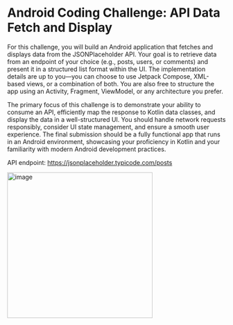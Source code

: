Android Coding Challenge: API Data Fetch and Display
===================================================

For this challenge, you will build an Android application that fetches and displays data from the JSONPlaceholder API. Your goal is to retrieve data from an endpoint of your choice (e.g., posts, users, or comments) and present it in a structured list format within the UI. The implementation details are up to you—you can choose to use Jetpack Compose, XML-based views, or a combination of both. You are also free to structure the app using an Activity, Fragment, ViewModel, or any architecture you prefer.

The primary focus of this challenge is to demonstrate your ability to consume an API, efficiently map the response to Kotlin data classes, and display the data in a well-structured UI. You should handle network requests responsibly, consider UI state management, and ensure a smooth user experience. The final submission should be a fully functional app that runs in an Android environment, showcasing your proficiency in Kotlin and your familiarity with modern Android development practices.

API endpoint:
https://jsonplaceholder.typicode.com/posts

<img width="335" alt="image" src="https://github.com/user-attachments/assets/449fd81d-c3c3-4492-a8dd-7cbb581a91a9" />
